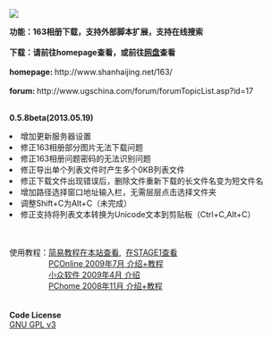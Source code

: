 <p><img src=http://www.shanhaijing.net/163/ox163.jpg border=0 /></p>
<b>功能：163相册下载，支持外部脚本扩展，支持在线搜索</b><br><br>
<b>下载：请前往homepage查看，或前往<a href="http://pan.baidu.com/s/1hqvHdA0#dir/path=%2FOX163%2FOX163%20archivers" target="_blank">网盘</a>查看</b><br><br>
<b>homepage: </b>http://www.shanhaijing.net/163/<br><br>
<b>forum: </b>http://www.ugschina.com/forum/forumTopicList.asp?id=17<br><br>
<p><strong>0.5.8beta(2013.05.19)</strong>
<li>增加更新服务器设置</li>
<li>修正163相册部分图片无法下载问题</li>
<li>修正163相册问题密码的无法识别问题</li>
<li>修正导出单个列表文件时产生多个0KB列表文件</li>
<li>修正下载文件出现错误后，删除文件重新下载的长文件名变为短文件名</li>
<li>增加路径选择窗口地址输入栏，无需层层点击选择文件夹</li>
<li>调整Shift+C为Alt+C（未完成）</li>
<li>修正支持将列表文本转换为Unicode文本到剪贴板（Ctrl+C,Alt+C）</li></p>
<br><br>
使用教程：<A href="http://www.ugschina.com/forum/forumTopicRead.asp?id=943" target="_blank">简易教程在本站查看</A>,  <A href="http://bbs.saraba1st.com/2b/read-htm-tid-375674.html" target="_blank">在STAGE1查看</A><BR>
　　　　　<A href="http://pcedu.pconline.com.cn/soft/wl/ftp/0907/1701508.html" target="_blank">PCOnline 2009年7月 介绍+教程</A><BR>
　　　　　<A href="http://www.appinn.com/ox163/" target="_blank">小众软件 2009年4月 介绍</A><BR>
　　　　　<A href="http://article.pchome.net/content-755986.html" target="_blank">PChome   2008年11月 介绍+教程</A><BR>
　　　　　
<p><strong>Code License</strong><BR>
<A href="http://www.gnu.org/licenses/gpl.html" target="_blank">GNU GPL v3</A>
</p>
